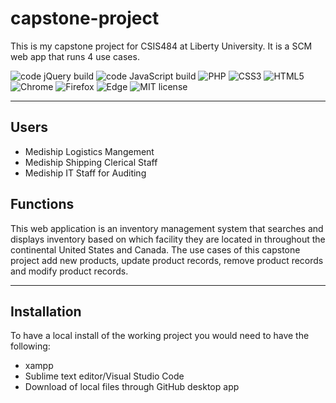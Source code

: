 # capstone-project
This is my capstone project for CSIS484 at Liberty University.  It is a SCM web app that runs 4 use cases.

![code jQuery build](https://img.shields.io/badge/build-jQuery-brightgreen)
![code JavaScript build](https://img.shields.io/badge/build-JavaScript-brightgreen)
![PHP](https://img.shields.io/badge/build-PHP-yellowgreen)
![CSS3](https://img.shields.io/badge/build-CSS3-yellowgreen)
![HTML5](https://img.shields.io/badge/build-HTML5-yellowgreen)
![Chrome](https://img.shields.io/badge/Chrome-compatable-green)
![Firefox](https://img.shields.io/badge/Firefox-compatable-green)
![Edge](https://img.shields.io/badge/Edge-compatable-green)
![MIT license](https://img.shields.io/badge/license-mit-blue)

---
## Users
- Mediship Logistics Mangement
- Mediship Shipping Clerical Staff
- Mediship IT Staff for Auditing

## Functions
This web application is an inventory management system that searches and displays inventory based on which facility they are located in throughout the continental United States and Canada. The use cases of this capstone project add new products, update product records, remove product records and modify product records.

---

## Installation

To have a local install of the working project you would need to have the following:

- xampp
- Sublime text editor/Visual Studio Code
- Download of local files through GitHub desktop app